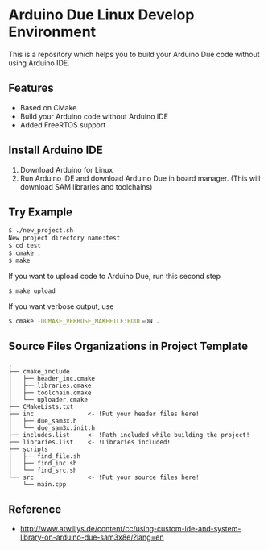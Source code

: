 # Arduino Due Linux Develop Environment

This is a repository which helps you to build your Arduino Due code without using Arduino IDE.

## Features

* Based on CMake
* Build your Arduino code without Arduino IDE
* Added FreeRTOS support

## Install Arduino IDE

1. Download Arduino for Linux
2. Run Arduino IDE and download Arduino Due in board manager. (This will download SAM libraries and toolchains)


## Try Example

```bash
$ ./new_project.sh
New project directory name:test
$ cd test
$ cmake .
$ make
```
If you want to upload code to Arduino Due, run this second step
```bash
$ make upload
```

If you want verbose output, use
```bash
$ cmake -DCMAKE_VERBOSE_MAKEFILE:BOOL=ON .
```


## Source Files Organizations in Project Template

```
.
├── cmake_include
│   ├── header_inc.cmake
│   ├── libraries.cmake
│   ├── toolchain.cmake
│   └── uploader.cmake
├── CMakeLists.txt
├── inc               <- !Put your header files here!
│   ├── due_sam3x.h
│   └── due_sam3x.init.h
├── includes.list     <- !Path included while building the project!
├── libraries.list    <- !Libraries included!
├── scripts
│   ├── find_file.sh
│   ├── find_inc.sh
│   └── find_src.sh
└── src               <- !Put your source files here!
    └── main.cpp
```

## Reference
* http://www.atwillys.de/content/cc/using-custom-ide-and-system-library-on-arduino-due-sam3x8e/?lang=en
